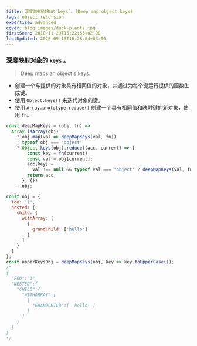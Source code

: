 ```yaml
---
title: 深度映射对象的`keys`。(Deep map object keys)
tags: object,recursion
expertise: advanced
cover: blog_images/duck-plants.jpg
firstSeen: 2018-11-29T15:22:53+02:00
lastUpdated: 2020-09-15T16:28:04+03:00
---
```


### 深度映射对象的 `keys` 。
> Deep maps an object's keys.

- 创建一个与提供的对象具有相同值的对象，并通过为每个键运行提供的函数生成键。
- 使用 `Object.keys()` 来迭代对象的键。
- 使用 `Array.prototype.reduce()` 创建一个具有相同值和映射键的新对象，使用 `fn`。

```js
const deepMapKeys = (obj, fn) =>
  Array.isArray(obj)
    ? obj.map(val => deepMapKeys(val, fn))
    : typeof obj === 'object'
    ? Object.keys(obj).reduce((acc, current) => {
        const key = fn(current);
        const val = obj[current];
        acc[key] =
          val !== null && typeof val === 'object' ? deepMapKeys(val, fn) : val;
        return acc;
      }, {})
    : obj;
```

```js
const obj = {
  foo: '1',
  nested: {
    child: {
      withArray: [
        {
          grandChild: ['hello']
        }
      ]
    }
  }
};
const upperKeysObj = deepMapKeys(obj, key => key.toUpperCase());
/*
{
  "FOO":"1",
  "NESTED":{
    "CHILD":{
      "WITHARRAY":[
        {
          "GRANDCHILD":[ 'hello' ]
        }
      ]
    }
  }
}
*/
```
